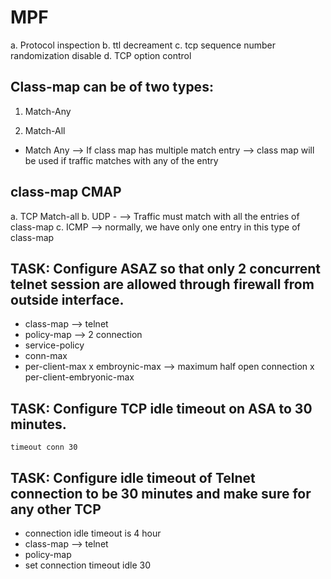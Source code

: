 # MPF

a. Protocol inspection
b. ttl decreament
c. tcp sequence number randomization disable
d. TCP option control

## Class-map can be of two types:

1. Match-Any

2. Match-All
- Match Any
  --> If class map has multiple match entry
  --> class map will be used if traffic matches with any of the entry

## class-map CMAP

a. TCP Match-all
b. UDP - --> Traffic must match with all the entries of class-map
c. ICMP --> normally, we have only one entry in this type of class-map

## TASK: Configure ASAZ so that only 2 concurrent telnet session are allowed through firewall from outside interface.

- class-map --> telnet
- policy-map --> 2 connection
- service-policy
- conn-max
- per-client-max
  x embroynic-max --> maximum half open connection
  x per-client-embryonic-max

## TASK: Configure TCP idle timeout on ASA to 30 minutes.

```
timeout conn 30
```

## TASK: Configure idle timeout of Telnet connection to be 30 minutes and make sure for any other TCP

- connection idle timeout is 4 hour
- class-map --> telnet
- policy-map
- set connection timeout idle 30